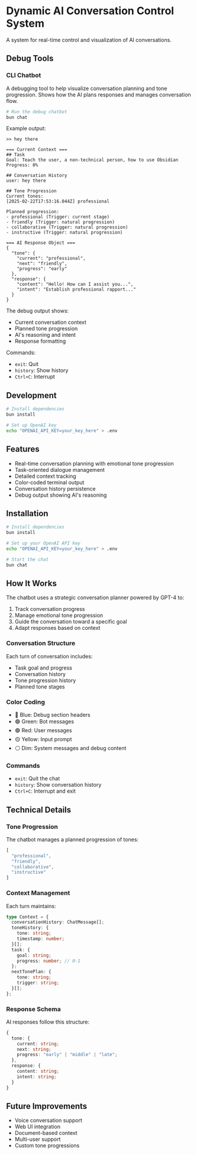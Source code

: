 # Dynamic AI Conversation Control System

A system for real-time control and visualization of AI conversations.

## Debug Tools

### CLI Chatbot

A debugging tool to help visualize conversation planning and tone progression. Shows how the AI plans responses and manages conversation flow.

```bash
# Run the debug chatbot
bun chat
```

Example output:
```
>> hey there

=== Current Context ===
## Task
Goal: Teach the user, a non-technical person, how to use Obsidian
Progress: 0%

## Conversation History
user: hey there

## Tone Progression
Current tones:
[2025-02-22T17:53:16.044Z] professional

Planned progression:
- professional (Trigger: current stage)
- friendly (Trigger: natural progression)
- collaborative (Trigger: natural progression)
- instructive (Trigger: natural progression)

=== AI Response Object ===
{
  "tone": {
    "current": "professional",
    "next": "friendly",
    "progress": "early"
  },
  "response": {
    "content": "Hello! How can I assist you...",
    "intent": "Establish professional rapport..."
  }
}
```

The debug output shows:
- Current conversation context
- Planned tone progression
- AI's reasoning and intent
- Response formatting

Commands:
- `exit`: Quit
- `history`: Show history
- `Ctrl+C`: Interrupt

## Development

```bash
# Install dependencies
bun install

# Set up OpenAI key
echo "OPENAI_API_KEY=your_key_here" > .env
```

## Features

- Real-time conversation planning with emotional tone progression
- Task-oriented dialogue management
- Detailed context tracking
- Color-coded terminal output
- Conversation history persistence
- Debug output showing AI's reasoning

## Installation

```bash
# Install dependencies
bun install

# Set up your OpenAI API key
echo "OPENAI_API_KEY=your_key_here" > .env

# Start the chat
bun chat
```

## How It Works

The chatbot uses a strategic conversation planner powered by GPT-4 to:
1. Track conversation progress
2. Manage emotional tone progression
3. Guide the conversation toward a specific goal
4. Adapt responses based on context

### Conversation Structure

Each turn of conversation includes:
- Task goal and progress
- Conversation history
- Tone progression history
- Planned tone stages

### Color Coding

- 🔵 Blue: Debug section headers
- 🟢 Green: Bot messages
- 🟣 Red: User messages
- 🟡 Yellow: Input prompt
- ⚪ Dim: System messages and debug content

### Commands

- `exit`: Quit the chat
- `history`: Show conversation history
- `Ctrl+C`: Interrupt and exit

## Technical Details

### Tone Progression

The chatbot manages a planned progression of tones:
```typescript
[
  "professional",
  "friendly",
  "collaborative",
  "instructive"
]
```

### Context Management

Each turn maintains:
```typescript
type Context = {
  conversationHistory: ChatMessage[];
  toneHistory: {
    tone: string;
    timestamp: number;
  }[];
  task: {
    goal: string;
    progress: number; // 0-1
  };
  nextTonePlan: {
    tone: string;
    trigger: string;
  }[];
};
```

### Response Schema

AI responses follow this structure:
```typescript
{
  tone: {
    current: string;
    next: string;
    progress: "early" | "middle" | "late";
  },
  response: {
    content: string;
    intent: string;
  }
}
```

## Future Improvements

- Voice conversation support
- Web UI integration
- Document-based context
- Multi-user support
- Custom tone progressions
